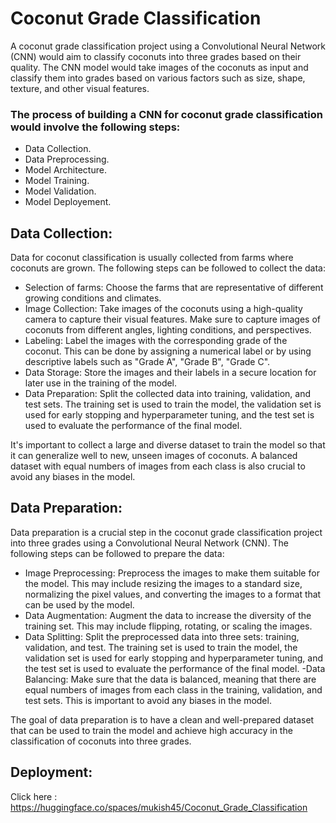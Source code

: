 # Coconut Grade Classification
A coconut grade classification project using a Convolutional Neural Network (CNN) would aim to classify coconuts into three grades based on their quality. The CNN model would take images of the coconuts as input and classify them into grades based on various factors such as size, shape, texture, and other visual features.

### The process of building a CNN for coconut grade classification would involve the following steps:
- Data Collection.
- Data Preprocessing.
- Model Architecture.
- Model Training.
- Model Validation.
- Model Deployement.

## Data Collection:
Data for coconut classification is usually collected from farms where coconuts are grown. The following steps can be followed to collect the data:
- Selection of farms: Choose the farms that are representative of different growing conditions and climates.
- Image Collection: Take images of the coconuts using a high-quality camera to capture their visual features. Make sure to capture images of coconuts from different angles, lighting conditions, and perspectives.
- Labeling: Label the images with the corresponding grade of the coconut. This can be done by assigning a numerical label or by using descriptive labels such as "Grade A", "Grade B", "Grade C".
- Data Storage: Store the images and their labels in a secure location for later use in the training of the model.
- Data Preparation: Split the collected data into training, validation, and test sets. The training set is used to train the model, the validation set is used for early stopping and hyperparameter tuning, and the test set is used to evaluate the performance of the final model.

It's important to collect a large and diverse dataset to train the model so that it can generalize well to new, unseen images of coconuts. A balanced dataset with equal numbers of images from each class is also crucial to avoid any biases in the model.

## Data Preparation:
Data preparation is a crucial step in the coconut grade classification project into three grades using a Convolutional Neural Network (CNN). The following steps can be followed to prepare the data:
- Image Preprocessing: Preprocess the images to make them suitable for the model. This may include resizing the images to a standard size, normalizing the pixel values, and converting the images to a format that can be used by the model.
- Data Augmentation: Augment the data to increase the diversity of the training set. This may include flipping, rotating, or scaling the images.
- Data Splitting: Split the preprocessed data into three sets: training, validation, and test. The training set is used to train the model, the validation set is used for early stopping and hyperparameter tuning, and the test set is used to evaluate the performance of the final model.
 -Data Balancing: Make sure that the data is balanced, meaning that there are equal numbers of images from each class in the training, validation, and test sets. This is important to avoid any biases in the model.

The goal of data preparation is to have a clean and well-prepared dataset that can be used to train the model and achieve high accuracy in the classification of coconuts into three grades.

## Deployment:
  Click here : https://huggingface.co/spaces/mukish45/Coconut_Grade_Classification
